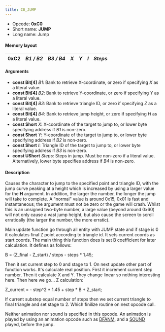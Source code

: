```yaml
---
title: C0_JUMP
---
```


- Opcode: **0xC0**
- Short name: **JUMP**
- Long name: Jump

#### Memory layout

| 0xC2 | *B1 / B2* | *B3 / B4* | *X* | *Y* | *I* | *Steps* |
|------|-----------|-----------|-----|-----|-----|---------|

#### Arguments

- **const Bit\[4\]** *B1*: Bank to retrieve X-coordinate, or zero if specifying *X* as a literal value.
- **const Bit\[4\]** *B2*: Bank to retrieve Y-coordinate, or zero if specifying *Y* as a literal value.
- **const Bit\[4\]** *B3*: Bank to retrieve triangle ID, or zero if specifying *Z* as a literal value.
- **const Bit\[4\]** *B4*: Bank to retrieve jump height, or zero if specifying *H* as a literal value.
- **const Short** *X*: X-coordinate of the target to jump to, or lower byte specifying address if *B1* is non-zero.
- **const Short** *Y*: Y-coordinate of the target to jump to, or lower byte specifying address if *B2* is non-zero.
- **const Short** *I*: Triangle ID of the target to jump to, or lower byte specifying address if *B3* is non-zero.
- **const UShort** *Steps*: Steps in jump. Must be non-zero if a literal value. Alternatively, lower byte specifies address if *B4* is non-zero.

#### Description

Causes the character to jump to the specified point and triangle ID, with the jump curve peaking at a height which is increased by using a larger value for the **H** argument. In addition, the larger the number, the longer the jump will take to complete. A "normal" value is around 0x15, 0x01 is fast and instantaneous; the argument must not be zero or the game will crash. Whilst this is an unsigned two-byte number, a large value (beyond around 0x60) will not only cause a vast jump height, but also cause the screen to scroll erratically (the larger the number, the more erratic).

Main update function go through all entity with JUMP state and if stage is 0 it calculates final Z point according to triangle id. It sets current coords as start coords. The main thing this function does is set B coefficient for later calculation. It defines as follows:

B = (Z_final - Z_start) / steps - steps \* 1.45;

Then it set current step to 0 and stage to 1. On next update other part of function works. It's calculate real position. First it increment current step number. Then it calculate X and Y. They change linear so nothing interesting here. Then here we go... Z calculation:

Z_current = - step^2 \* 1.45 + step \* B + Z_start;

If current substep equal number of steps then we set current triangle to final triangle and set stage to 2. Which finilize routine on next opcode call.

Neither animation nor sound is specified in this opcode. An animation is played by using an animation opcode such as [DFANM](FF7/Field/Script/Opcodes/A2_DFANM "wikilink"), and a [SOUND](F1_SOUND.md) played, before the jump.
